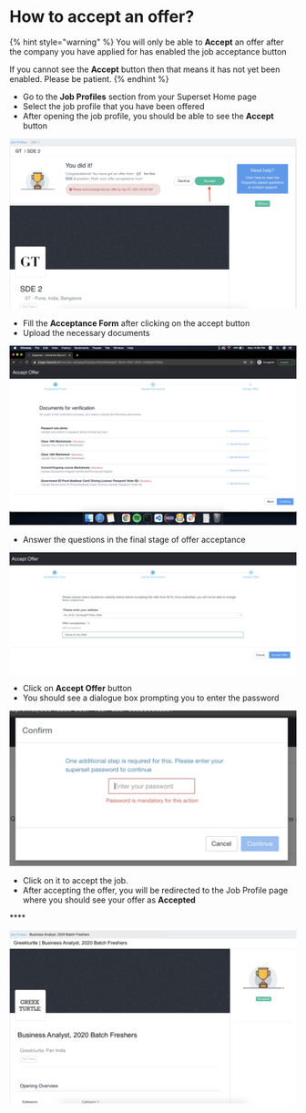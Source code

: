 # How to accept an offer?

{% hint style="warning" %}
You will only be able to **Accept** an offer after the company you have applied for has enabled the job acceptance button

If you cannot see the **Accept** button then that means it has not yet been enabled. Please be patient.
{% endhint %}

* Go to the **Job Profiles** section from your Superset Home page
* Select the job profile that you have been offered
* After opening the job profile, you should be able to see the **Accept** button

![](../../.gitbook/assets/image%20%2838%29.png)

* Fill the **Acceptance Form** after clicking on the accept button
* Upload the necessary documents

![](../../.gitbook/assets/image-1-.png)

* Answer the questions in the final stage of offer acceptance

![](../../.gitbook/assets/last-page-offer-acceptance.png)

* Click on **Accept Offer** button
* You should see a dialogue box prompting you to enter the password

![](../../.gitbook/assets/enter-password-offer-acceptance.png)

* Click on it to accept the job.
* After accepting the offer, you will be redirected to the Job Profile page where you should see your offer as **Accepted**

\*\*\*\*

![](../../.gitbook/assets/image-3-.png)

